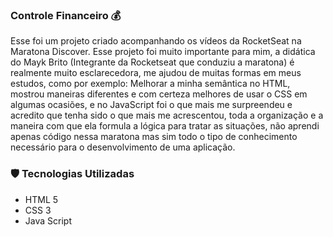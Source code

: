 ### Controle Financeiro 💰

Esse foi um projeto criado acompanhando os vídeos da RocketSeat na Maratona Discover.
Esse projeto foi muito importante para mim, a didática do Mayk Brito (Integrante da Rocketseat que conduziu a maratona) é realmente muito esclarecedora,
me ajudou de muitas formas em meus estudos, como por exemplo: Melhorar a minha semântica no HTML, mostrou maneiras diferentes e com certeza melhores de usar o CSS
em algumas ocasiões, e no JavaScript foi o que mais me surpreendeu e acredito que tenha sido o que mais me acrescentou, toda a organização e a maneira com que ela formula
a lógica para tratar as situações, não aprendi apenas código nessa maratona mas sim todo o tipo de conhecimento necessário para o desenvolvimento de uma aplicação.


### 🛡 Tecnologias Utilizadas

<ul>
  <li> HTML 5 </li>
  <li> CSS 3 </li>
  <li> Java Script </li>
</ul>



